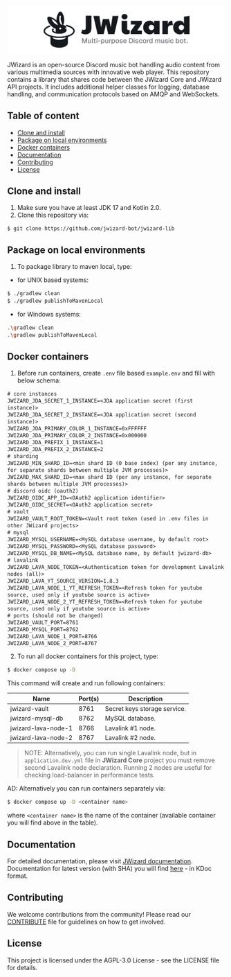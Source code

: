 ![](.github/banner.png)

JWizard is an open-source Discord music bot handling audio content from various multimedia sources with innovative web
player. This repository contains a library that shares code between the JWizard Core and JWizard API projects. It
includes additional helper classes for logging, database handling, and communication protocols based on AMQP and
WebSockets.

## Table of content

* [Clone and install](#clone-and-install)
* [Package on local environments](#package-on-local-environments)
* [Docker containers](#docker-containers)
* [Documentation](#documentation)
* [Contributing](#contributing)
* [License](#license)

## Clone and install

1. Make sure you have at least JDK 17 and Kotlin 2.0.
2. Clone this repository via:

```shell
$ git clone https://github.com/jwizard-bot/jwizard-lib
```

## Package on local environments

1. To package library to maven local, type:

- for UNIX based systems:

```bash
$ ./gradlew clean
$ ./gradlew publishToMavenLocal
```

- for Windows systems:

```bash
.\gradlew clean
.\gradlew publishToMavenLocal
```

## Docker containers

1. Before run containers, create `.env` file based `example.env` and fill with below schema:

```properties
# core instances
JWIZARD_JDA_SECRET_1_INSTANCE=<JDA application secret (first instance)>
JWIZARD_JDA_SECRET_2_INSTANCE=<JDA application secret (second instance)>
JWIZARD_JDA_PRIMARY_COLOR_1_INSTANCE=0xFFFFFF
JWIZARD_JDA_PRIMARY_COLOR_2_INSTANCE=0x000000
JWIZARD_JDA_PREFIX_1_INSTANCE=1
JWIZARD_JDA_PREFIX_2_INSTANCE=2
# sharding
JWIZARD_MIN_SHARD_ID=<min shard ID (0 base index) (per any instance, for separate shards between multiple JVM processes)>
JWIZARD_MAX_SHARD_ID=<max shard ID (per any instance, for separate shards between multiple JVM processes)>
# discord oidc (oauth2)
JWIZARD_OIDC_APP_ID=<OAuth2 application identifier>
JWIZARD_OIDC_SECRET=<OAuth2 application secret>
# vault
JWIZARD_VAULT_ROOT_TOKEN=<Vault root token (used in .env files in other JWizard projects>
# mysql
JWIZARD_MYSQL_USERNAME=<MySQL database username, by default root>
JWIZARD_MYSQL_PASSWORD=<MySQL database password>
JWIZARD_MYSQL_DB_NAME=<MySQL database name, by default jwizard-db>
# lavalink
JWIZARD_LAVA_NODE_TOKEN=<Authentication token for development Lavalink nodes (all)>
JWIZARD_LAVA_YT_SOURCE_VERSION=1.8.3
JWIZARD_LAVA_NODE_1_YT_REFRESH_TOKEN=<Refresh token for youtube source, used only if youtube source is active>
JWIZARD_LAVA_NODE_2_YT_REFRESH_TOKEN=<Refresh token for youtube source, used only if youtube source is active>
# ports (should not be changed)
JWIZARD_VAULT_PORT=8761
JWIZARD_MYSQL_PORT=8762
JWIZARD_LAVA_NODE_1_PORT=8766
JWIZARD_LAVA_NODE_2_PORT=8767
```

2. To run all docker containers for this project, type:

```bash
$ docker compose up -D
```

This command will create and run following containers:

| Name                | Port(s) | Description                  |
|---------------------|---------|------------------------------|
| jwizard-vault       | 8761    | Secret keys storage service. |
| jwizard-mysql-db    | 8762    | MySQL database.              |
| jwizard-lava-node-1 | 8766    | Lavalink #1 node.            |
| jwizard-lava-node-2 | 8767    | Lavalink #2 node.            |

> NOTE: Alternatively, you can run single Lavalink node, but in `application.dev.yml` file in **JWizard Core** project
> you must remove second Lavalink node declaration. Running 2 nodes are useful for checking load-balancer in
> performance tests.

AD: Alternatively you can run containers separately via:

```bash
$ docker compose up -D <container name>
```

where `<container name>` is the name of the container (available container you will find above in the table).

## Documentation

For detailed documentation, please visit [JWizard documentation](https://jwizard.pl/docs).
<br>
Documentation for latest version (with SHA) you will find [here](https://docs.jwizard.pl/jwl) - in KDoc format.

## Contributing

We welcome contributions from the community! Please read our [CONTRIBUTE](./CONTRIBUTE.md) file for guidelines on how
to get involved.

## License

This project is licensed under the AGPL-3.0 License - see the LICENSE file for details.
